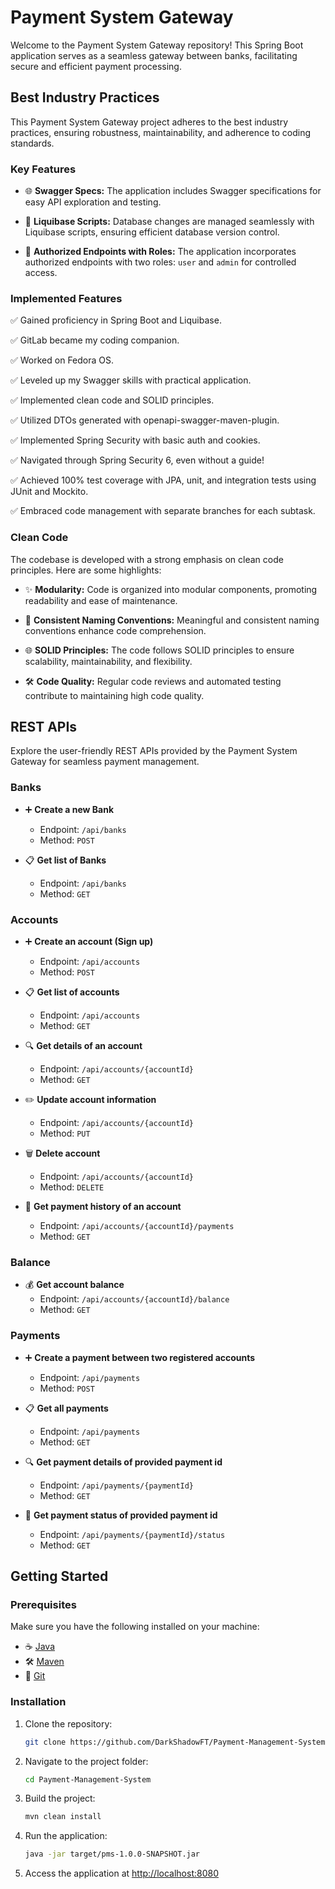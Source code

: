# Payment System Gateway

Welcome to the Payment System Gateway repository! This Spring Boot application serves as a seamless gateway between banks, facilitating secure and efficient payment processing.

## Best Industry Practices

This Payment System Gateway project adheres to the best industry practices, ensuring robustness, maintainability, and adherence to coding standards.

### Key Features

- 🌐 **Swagger Specs:** The application includes Swagger specifications for easy API exploration and testing.

- 🔄 **Liquibase Scripts:** Database changes are managed seamlessly with Liquibase scripts, ensuring efficient database version control.

- 🔐 **Authorized Endpoints with Roles:** The application incorporates authorized endpoints with two roles: `user` and `admin` for controlled access.

### Implemented Features

✅ Gained proficiency in Spring Boot and Liquibase.

✅ GitLab became my coding companion.

✅ Worked on Fedora OS.

✅ Leveled up my Swagger skills with practical application.

✅ Implemented clean code and SOLID principles.

✅ Utilized DTOs generated with openapi-swagger-maven-plugin.

✅ Implemented Spring Security with basic auth and cookies.

✅ Navigated through Spring Security 6, even without a guide!

✅ Achieved 100% test coverage with JPA, unit, and integration tests using JUnit and Mockito.

✅ Embraced code management with separate branches for each subtask.

### Clean Code

The codebase is developed with a strong emphasis on clean code principles. Here are some highlights:

- ✨ **Modularity:** Code is organized into modular components, promoting readability and ease of maintenance.
  
- 🔄 **Consistent Naming Conventions:** Meaningful and consistent naming conventions enhance code comprehension.

- 🌐 **SOLID Principles:** The code follows SOLID principles to ensure scalability, maintainability, and flexibility.

- 🛠️ **Code Quality:** Regular code reviews and automated testing contribute to maintaining high code quality.

## REST APIs

Explore the user-friendly REST APIs provided by the Payment System Gateway for seamless payment management.

### Banks

- ➕ **Create a new Bank**
  - Endpoint: `/api/banks`
  - Method: `POST`

- 📋 **Get list of Banks**
  - Endpoint: `/api/banks`
  - Method: `GET`

### Accounts

- ➕ **Create an account (Sign up)**
  - Endpoint: `/api/accounts`
  - Method: `POST`

- 📋 **Get list of accounts**
  - Endpoint: `/api/accounts`
  - Method: `GET`

- 🔍 **Get details of an account**
  - Endpoint: `/api/accounts/{accountId}`
  - Method: `GET`

- ✏️ **Update account information**
  - Endpoint: `/api/accounts/{accountId}`
  - Method: `PUT`

- 🗑️ **Delete account**
  - Endpoint: `/api/accounts/{accountId}`
  - Method: `DELETE`

- 📜 **Get payment history of an account**
  - Endpoint: `/api/accounts/{accountId}/payments`
  - Method: `GET`

### Balance

- 💰 **Get account balance**
  - Endpoint: `/api/accounts/{accountId}/balance`
  - Method: `GET`

### Payments

- ➕ **Create a payment between two registered accounts**
  - Endpoint: `/api/payments`
  - Method: `POST`

- 📋 **Get all payments**
  - Endpoint: `/api/payments`
  - Method: `GET`

- 🔍 **Get payment details of provided payment id**
  - Endpoint: `/api/payments/{paymentId}`
  - Method: `GET`

- 🔄 **Get payment status of provided payment id**
  - Endpoint: `/api/payments/{paymentId}/status`
  - Method: `GET`

## Getting Started

### Prerequisites

Make sure you have the following installed on your machine:

- ☕ [Java](https://www.oracle.com/java/technologies/javase-downloads.html)
- 🛠️ [Maven](https://maven.apache.org/download.cgi)
- 📂 [Git](https://git-scm.com/book/en/v2/Getting-Started-Installing-Git)
### Installation

1. Clone the repository:

    ```bash
    git clone https://github.com/DarkShadowFT/Payment-Management-System.git
    ```

2. Navigate to the project folder:

    ```bash
    cd Payment-Management-System
    ```

3. Build the project:

    ```bash
    mvn clean install
    ```

4. Run the application:

    ```bash
    java -jar target/pms-1.0.0-SNAPSHOT.jar
    ```

5. Access the application at [http://localhost:8080](http://localhost:8080)
